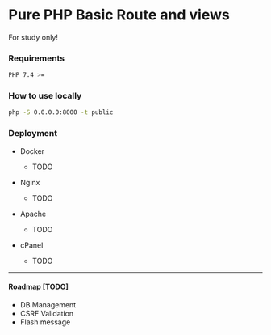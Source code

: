 # Pure PHP Basic Route and views
For study only!

### Requirements
```sh
PHP 7.4 >=
```

### How to use locally
```sh
php -S 0.0.0.0:8000 -t public
```


### Deployment
* Docker
    - TODO

* Nginx
    - TODO

* Apache
    - TODO

* cPanel
    - TODO


----

#### Roadmap [TODO]

- DB Management
- CSRF Validation
- Flash message
